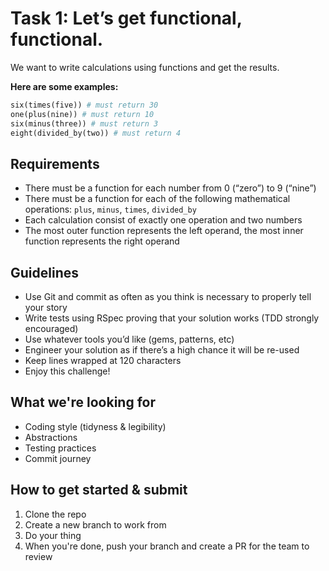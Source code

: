 # Task 1: Let’s get functional, functional.

We want to write calculations using functions and get the results.

**Here are some examples:**

```ruby
six(times(five)) # must return 30
one(plus(nine)) # must return 10
six(minus(three)) # must return 3
eight(divided_by(two)) # must return 4
```

## Requirements

* There must be a function for each number from 0 (“zero”) to 9 (“nine”)
* There must be a function for each of the following mathematical operations: `plus`, `minus`, `times`, `divided_by`
* Each calculation consist of exactly one operation and two numbers
* The most outer function represents the left operand, the most inner function represents the right operand

## Guidelines

* Use Git and commit as often as you think is necessary to properly tell your story
* Write tests using RSpec proving that your solution works (TDD strongly encouraged)
* Use whatever tools you’d like (gems, patterns, etc)
* Engineer your solution as if there’s a high chance it will be re-used
* Keep lines wrapped at 120 characters
* Enjoy this challenge!

## What we're looking for

* Coding style (tidyness &amp; legibility)
* Abstractions
* Testing practices
* Commit journey

## How to get started & submit

1. Clone the repo
2. Create a new branch to work from
3. Do your thing
4. When you're done, push your branch and create a PR for the team to review
